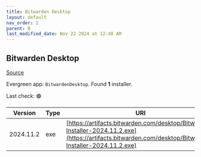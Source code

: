 ```yaml
---
title: Bitwarden Desktop
layout: default
nav_order: 2
parent: B
last_modified_date: Nov 22 2024 at 12:48 AM
---
```


## Bitwarden Desktop

[Source](https://bitwarden.com/)

Evergreen app: `BitwardenDesktop`. Found **1** installer.

Last check: 🟢

| Version   | Type | URI                                                                                                                                                    |
| --------- | ---- | ------------------------------------------------------------------------------------------------------------------------------------------------------ |
| 2024.11.2 | exe  | [https://artifacts.bitwarden.com/desktop/Bitwarden-Installer-2024.11.2.exe](https://artifacts.bitwarden.com/desktop/Bitwarden-Installer-2024.11.2.exe) |
